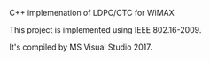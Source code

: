 C++ implemenation of LDPC/CTC for WiMAX 

This project is implemented using IEEE 802.16-2009.

It's compiled by MS Visual Studio 2017.
